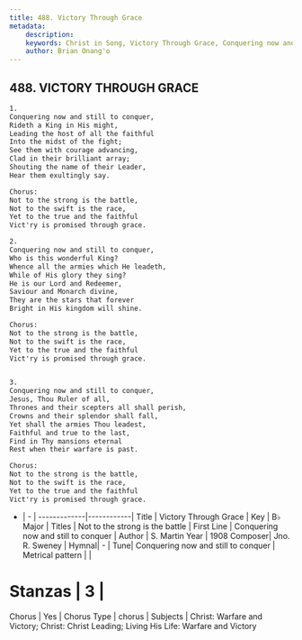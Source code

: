 ```yaml
---
title: 488. Victory Through Grace
metadata:
    description: 
    keywords: Christ in Song, Victory Through Grace, Conquering now and still to conquer, Not to the strong is the battle
    author: Brian Onang'o
---
```



## 488. VICTORY THROUGH GRACE

```txt
1.
Conquering now and still to conquer,
Rideth a King in His might,
Leading the host of all the faithful
Into the midst of the fight;
See them with courage advancing,
Clad in their brilliant array;
Shouting the name of their Leader,
Hear them exultingly say.

Chorus:
Not to the strong is the battle,
Not to the swift is the race,
Yet to the true and the faithful
Vict'ry is promised through grace.

2.
Conquering now and still to conquer,
Who is this wonderful King?
Whence all the armies which He leadeth,
While of His glory they sing?
He is our Lord and Redeemer,
Saviour and Monarch divine,
They are the stars that forever
Bright in His kingdom will shine. 

Chorus:
Not to the strong is the battle,
Not to the swift is the race,
Yet to the true and the faithful
Vict'ry is promised through grace.


3.
Conquering now and still to conquer,
Jesus, Thou Ruler of all,
Thrones and their scepters all shall perish,
Crowns and their splendor shall fall,
Yet shall the armies Thou leadest,
Faithful and true to the last,
Find in Thy mansions eternal
Rest when their warfare is past. 

Chorus:
Not to the strong is the battle,
Not to the swift is the race,
Yet to the true and the faithful
Vict'ry is promised through grace.


```

- |   -  |
-------------|------------|
Title | Victory Through Grace |
Key | B♭ Major |
Titles | Not to the strong is the battle |
First Line | Conquering now and still to conquer |
Author | S. Martin
Year | 1908
Composer| Jno. R. Sweney |
Hymnal|  - |
Tune| Conquering now and still to conquer |
Metrical pattern | |
# Stanzas | 3 |
Chorus | Yes |
Chorus Type | chorus |
Subjects | Christ: Warfare and Victory; Christ: Christ Leading; Living His Life: Warfare and Victory<span id='more_topics' style='display:none'>; Special Selections: Choir or Quartet |
Texts | Revelation 6:2 |
Print Texts | 
Scripture Song |  |
  
